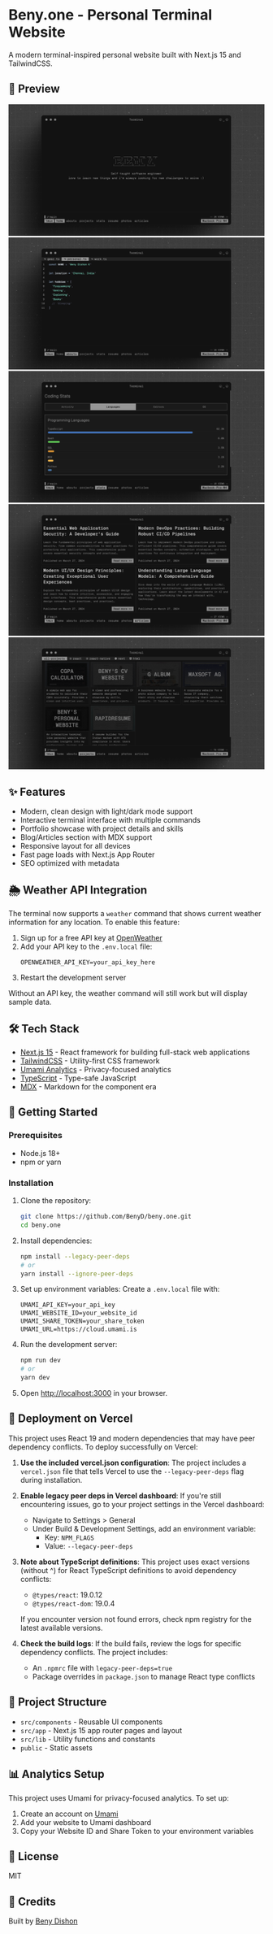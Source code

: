 # Beny.one - Personal Terminal Website

A modern terminal-inspired personal website built with Next.js 15 and TailwindCSS.

## 📸 Preview

![Preview 1](./public/preview-1.png)
![Preview 2](./public/preview-2.png)
![Preview 3](./public/preview-3.png)
![Preview 4](./public/preview-4.png)
![Preview 5](./public/preview-5.png)

## ✨ Features

- Modern, clean design with light/dark mode support
- Interactive terminal interface with multiple commands
- Portfolio showcase with project details and skills
- Blog/Articles section with MDX support
- Responsive layout for all devices
- Fast page loads with Next.js App Router
- SEO optimized with metadata

## 🌦️ Weather API Integration

The terminal now supports a `weather` command that shows current weather information for any location. To enable this feature:

1. Sign up for a free API key at [OpenWeather](https://openweathermap.org/api)
2. Add your API key to the `.env.local` file:
   ```
   OPENWEATHER_API_KEY=your_api_key_here
   ```
3. Restart the development server

Without an API key, the weather command will still work but will display sample data.

## 🛠️ Tech Stack

- [Next.js 15](https://nextjs.org) - React framework for building full-stack web applications
- [TailwindCSS](https://tailwindcss.com) - Utility-first CSS framework
- [Umami Analytics](https://umami.is) - Privacy-focused analytics
- [TypeScript](https://typescriptlang.org) - Type-safe JavaScript
- [MDX](https://mdxjs.com) - Markdown for the component era

## 🚀 Getting Started

### Prerequisites

- Node.js 18+
- npm or yarn

### Installation

1. Clone the repository:

   ```bash
   git clone https://github.com/BenyD/beny.one.git
   cd beny.one
   ```

2. Install dependencies:

   ```bash
   npm install --legacy-peer-deps
   # or
   yarn install --ignore-peer-deps
   ```

3. Set up environment variables:
   Create a `.env.local` file with:

   ```
   UMAMI_API_KEY=your_api_key
   UMAMI_WEBSITE_ID=your_website_id
   UMAMI_SHARE_TOKEN=your_share_token
   UMAMI_URL=https://cloud.umami.is
   ```

4. Run the development server:

   ```bash
   npm run dev
   # or
   yarn dev
   ```

5. Open [http://localhost:3000](http://localhost:3000) in your browser.

## 🚢 Deployment on Vercel

This project uses React 19 and modern dependencies that may have peer dependency conflicts. To deploy successfully on Vercel:

1. **Use the included vercel.json configuration**:
   The project includes a `vercel.json` file that tells Vercel to use the `--legacy-peer-deps` flag during installation.

2. **Enable legacy peer deps in Vercel dashboard**:
   If you're still encountering issues, go to your project settings in the Vercel dashboard:

   - Navigate to Settings > General
   - Under Build & Development Settings, add an environment variable:
     - Key: `NPM_FLAGS`
     - Value: `--legacy-peer-deps`

3. **Note about TypeScript definitions**:
   This project uses exact versions (without ^) for React TypeScript definitions to avoid dependency conflicts:

   - `@types/react`: 19.0.12
   - `@types/react-dom`: 19.0.4

   If you encounter version not found errors, check npm registry for the latest available versions.

4. **Check the build logs**:
   If the build fails, review the logs for specific dependency conflicts. The project includes:
   - An `.npmrc` file with `legacy-peer-deps=true`
   - Package overrides in `package.json` to manage React type conflicts

## 📝 Project Structure

- `src/components` - Reusable UI components
- `src/app` - Next.js 15 app router pages and layout
- `src/lib` - Utility functions and constants
- `public` - Static assets

## 📊 Analytics Setup

This project uses Umami for privacy-focused analytics. To set up:

1. Create an account on [Umami](https://umami.is/)
2. Add your website to Umami dashboard
3. Copy your Website ID and Share Token to your environment variables

## 📄 License

MIT

## 🙏 Credits

Built by [Beny Dishon](https://github.com/BenyD)
